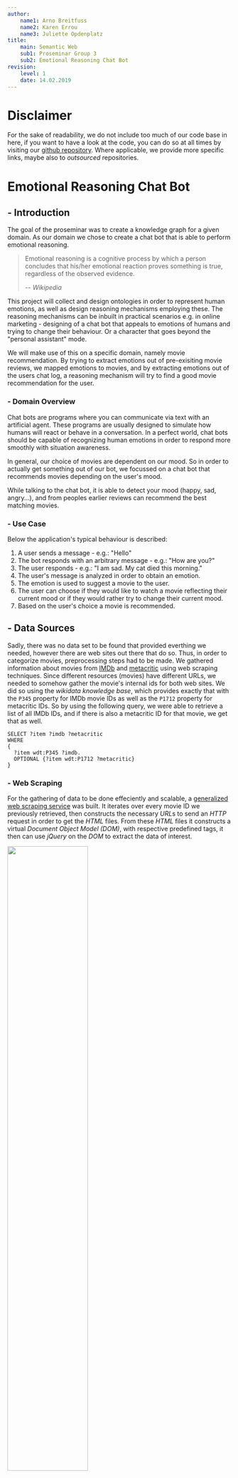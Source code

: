 ```yaml
---
author:
    name1: Arno Breitfuss 
    name2: Karen Errou 
    name3: Juliette Opdenplatz
title:
    main: Semantic Web
    sub1: Proseminar Group 3
    sub2: Emotional Reasoning Chat Bot
revision:
    level: 1
    date: 14.02.2019
---
```


# Disclaimer

For the sake of readability, we do not include too much of our code base in here,
if you want to have a look at the code,
you can do so at all times by visiting our [github repository](https://github.com/julietcetera/semantic-web-course).
Where applicable, we provide more specific links, maybe also to *outsourced* repositories.

# Emotional Reasoning Chat Bot

## - Introduction

The goal of the proseminar was to create a knowledge graph for a given domain.
As our domain we chose to create a chat bot that is able to perform emotional reasoning.

> Emotional reasoning is a cognitive process by which a person concludes that his/her emotional reaction proves something is true, regardless of the observed evidence.
>
> -- <cite>Wikipedia</cite>

This project will collect and design ontologies in order to represent human emotions,
as well as design reasoning mechanisms employing these.
The reasoning mechanisms can be inbuilt in practical scenarios e.g. in online marketing - designing of a chat bot that appeals to emotions of humans and trying to change their behaviour.
Or a character that goes beyond the "personal assistant" mode.

We will make use of this on a specific domain, namely movie recommendation.
By trying to extract emotions out of pre-exisiting movie reviews,
we mapped emotions to movies, and by extracting emotions out of the users chat log,
a reasoning mechanism will try to find a good movie recommendation for the user.

### - Domain Overview

Chat bots are programs where you can communicate via text with an artificial agent.
These programs are usually designed to simulate how humans will react or behave in a conversation.
In a perfect world, chat bots should be capable of recognizing human emotions in order to respond more smoothly with situation awareness.

In general, our choice of movies are dependent on our mood.
So in order to actually get something out of our bot,
we focussed on a chat bot that recommends movies depending on the user's mood.

While talking to the chat bot, it is able to detect your mood (happy, sad, angry...),
and from peoples earlier reviews can recommend the best matching movies.

### - Use Case

Below the application's typical behaviour is described:

1. A user sends a message - e.g.: "Hello"
2. The bot responds with an arbitrary message - e.g.: "How are you?"
3. The user responds - e.g.: "I am sad. My cat died this morning."
4. The user's message is analyzed in order to obtain an emotion.
5. The emotion is used to suggest a movie to the user.
6. The user can choose if they would like to watch a movie reflecting their current mood or if they would rather try to change their current mood.
7. Based on the user's choice a movie is recommended.

## - Data Sources

Sadly, there was no data set to be found that provided everthing we needed, however there are web sites out there that do so.
Thus, in order to categorize movies, preprocessing steps had to be made.
We gathered information about movies from [IMDb](https://www.imdb.com/) and [metacritic](https://www.metacritic.com/) using web scraping techniques.
Since different resources (movies) have different URLs,
we needed to somehow gather the movie's internal ids for both web sites.
We did so using the *wikidata knowledge base*,
which provides exactly that with the `P345` property for IMDb movie IDs as well as the `P1712` property for metacritic IDs.
So by using the following query, we were able to retrieve a list of all IMDb IDs,
and if there is also a metacritic ID for that movie, we get that as well.
```
SELECT ?item ?imdb ?metacritic
WHERE 
{
  ?item wdt:P345 ?imdb.
  OPTIONAL {?item wdt:P1712 ?metacritic}
}
```

### - Web Scraping 

For the gathering of data to be done effeciently and scalable,
a [generalized web scraping service](https://github.com/julietcetera/data-miner-js) was built.
It iterates over every movie ID we previously retrieved,
then constructs the necessary *URL*s to send an *HTTP* request in order to get the *HTML* files.
From these *HTML* files it constructs a virtual *Document Object Model (DOM)*,
with respective predefined tags,
it then can use *jQuery* on the *DOM* to extract the data of interest.

<img src="./img/web_scraping.png" width="60%" height="60%"/>

### - Other Metadata

Initially, we planned to provide links to [linkedmbd](http://www.linkedmdb.org/), however,
sadly this service seems to be discontinued.

Since the IDs were gathered using the *wikidata knowledge base*,
there also for every movie we have in our database, is an equivalent on wikidata,
Due to that, we were easily able to create linking to wikidata,
and thus, profit from the data provided, by using federated *SPARQL*-queries.

Also since *DBpedia* maintains links in form of *owl:sameAs* relations to *wikidata*,
we were also able to enrich our database with links to *DBpedia*.
```
PREFIX schema: <http://schema.org/>
PREFIX owl: <http://www.w3.org/2002/07/owl#>
PREFIX dbpedia-owl: <http://dbpedia.org/ontology/>
SELECT ?film ?wdlink ?dblink WHERE {
    SERVICE <http://dbpedia.org/sparql> {
        ?dblink a dbpedia-owl:Film .
        ?dblink owl:sameAs ?wdlink
    }
    ?film a schema:Movie .
    ?film owl:sameAs ?wdlink
}
```

## Knowledge Graph

The requirements to our knowledge graph were kind of clear from the get-go.
They also did not change too much, making lots of refactoring unnecessary. 
At the end of this section a visualization of the main parts of our graph is provided.

### Vocabularies Used

Reuse of existing vocabularies is important, since the definition says,
that an ontology should be a *shared* conceptualization.

#### Schema.org

> Schema.org is a collaborative, community activity with a mission to create, maintain, and promote schemas for structured data on the Internet, on web pages, in email messages, and beyond.
>
> -- <cite>https://schema.org/</cite>

We mainly make use of *schema.org*'s movie and review model, to describe our scraped data sets. 

#### Onyx - An Emotion Modelling Ontology

Onyx was designed for modelling emotions which have been extracted from text.
This suits our needs perfectly,
since we want to extract the user's emotional state from their chat messages as well as the emotional response to a movie from the movie's reviews.
A basic example below shows a single opinion annotated with Onyx metadata (taken from the [specification page](http://www.gsi.dit.upm.es/ontologies/onyx/)):

<img src="./img/onyx.png" width="91%" height="91%"/>

[Onyx: A Linked Data Approach to Emotion Representation (paper)](http://oa.upm.es/37389/1/INVE_MEM_2015_190501.pdf)

#### WNAffect

[*WNAffect*](http://www.gsi.dit.upm.es/ontologies/wnaffect/) was designed to link words to affects (emotions).
Again this makes a lot of sense for us and *Onyx* uses the terminology of *WNAffect*.

#### Self Defined Parts

##### User Data

Since we wanted to be able to restore the chat log of a user,
we had to somehow model that in our graph.
Usually, you probably would use some other type of database, for instance, document stores.
However, we did not want to include even more dependencies,
so we decided to just stick with *GraphDB* for that.

<img src="./img/user.png" width="100%" height="100%"/>

##### NLP Review Annotations

We used the [ontotext tagging service](https://tag.ontotext.com/documentation/), for annotating natural language.
Ontotext provides a REST-API to their service, which is not as powerful (as in computational load capacities),
as we initially expected, thus we did not annotate that many reviews (since there are about a million in our graph "that many" is relative).

There are several different types provided by Ontotext.
Parts of natural language texts are then assigned to those types, according to the underlying algorithms.

As an example for a successful annotation: "...disney bought everything from marvel comic..." was classified as `ontotext:RelationAcquisition`.

However, the linked ontology is nowhere to be found, we still keep the types though and use some artificial namespace.

##### Owl Axioms

Owl axioms are used to provide information about classes and properties,
as well as to associate class and properties with either partial or complete specifications of their characteristics,
and to give other logical information about classes and properties.

<img src="./img/owl_axioms.png" width="100%" height="100%"/>

##### Schema.org Action

In order to actually make use of a schema.org action, we implemented a REST-API, which on `/api/v1/movie/:id` returns a `potentialAction`.
It's a watch action and the target property leads to the IMDb videogallery site for a specific movie,
since we can not link from an IMDb ID to some web site where you can actually watch the full movie.

```
"@context": "http://schema.org",
"@type": "Movie",
"@id": "/api/v1",
"title": "Pulp Fiction",
"potentialAction": {
    "@type": "WatchAction",
    "target": "https://www.imdb.com/title/tt0110912/videogallery?ref_=tt_pv_vi_sm"
}
```

##### Shacl Shapes

Since one could theoretically add any kind of triple,
we use *SHACL* shapes in order to validate our produced RDF-files.
We do that mainly for movie-related data.

###### User/Chat Related Data

```
@prefix dash: <http://datashapes.org/dash#> .
@prefix rdf: <http://www.w3.org/1999/02/22-rdf-syntax-ns#> .
@prefix rdfs: <http://www.w3.org/2000/01/rdf-schema#> .
@prefix schema: <http://schema.org/> .
@prefix sh: <http://www.w3.org/ns/shacl#> .
@prefix xsd: <http://www.w3.org/2001/XMLSchema#> .
@prefix mcb: <http://movie.chatbot.org/> .

mcb:UserShape
	a sh:NodeShape ;
	sh:targetClass mcb:ChatLog ;
    sh:closed false ;
	sh:property [
		sh:path mcb:hasChatLog ;
		sh:datatype sh:IRI ;
		sh:maxCount 1 ;
		sh:minCount 1 ;
		sh:severity sh:Warning ;
		sh:message "A user should have exactly 1 ChatLog!"@en ;
	] ;
	sh:property [
		sh:path mcb:hasNickName;
		sh:datatype xsd:string ;
		sh:pattern "[a-zA-Z0-9]" ;
		sh:minLength 1 ;
		sh:maxLength 16 ;
		sh:maxCount 1 ;
		sh:minCount 1 ;
		sh:severity sh:Violation ;
		sh:message "A user has to have exactly 1 nickname!"@en ;
	] .

mcb:ChatLogShape
	a sh:NodeShape ;
	sh:targetClass mcb:ChatLog ;
	sh:property [
		sh:path mcb:hasPartOfChat ;
		sh:datatype sh:IRI ;
		sh:minCount 1 ;
	] .

mcb:PartOfChatShape
	a sh:NodeShape ;
	sh:targetClass mcb:PartOfChat ;
	sh:property [
		sh:path schema:author ;
		sh:datatype xsd:string ;
		sh:pattern "[a-zA-Z0-9]" ;
		sh:minLength 1 ;
		sh:maxLength 16 ;
		sh:maxCount 1 ;
		sh:minCount 1 ;
	] ;
	sh:property [
		sh:path schema:text ;
		sh:datatype xsd:string ;
		sh:pattern "[a-zA-Z0-9!?.]" ;
		sh:minLength 1 ;
		sh:maxLength 256 ;
		sh:maxCount 1 ;
		sh:minCount 1 ;
	] ;
	sh:property [
		sh:path schema:dateCreated ;
		sh:datatype xsd:integer ;
		sh:maxCount 1 ;
		sh:minCount 1 ;
		sh:minInclusive 0 ;
	] .
```

###### Movie Related Data

```
@prefix mcb: <http://movie.chatbot.org/> .
@prefix sh: <http://www.w3.org/ns/shacl#> .
@prefix schema: <http://schema.org> .
@prefix xsd: <http://www.w3.org/2001/XMLSchema> .
@prefix rdf: <http://www.w3.org/1999/02/22-rdf-syntax-ns#> .

mcb:MovieShape
	a sh:NodeShape ;
	sh:targetClass schema:Movie ;
    sh:closed false ;
    sh:ignoredProperties (rdf:type) ;
	sh:property [
		sh:path mcb:hasId ;
		sh:datatype xsd:string ;
		sh:minCount 1 ;
		sh:maxCount 1 ;
		sh:severity sh:Violation ;
		sh:message "A movie has to have exactly one id!"@en ;
	] ;
	sh:property [
		sh:path mcb:hasTitle ;
		sh:datatype xsd:string ;
		sh:minCount 1 ;
		sh:severity sh:Warning ;
		sh:message "A movie should have at least one title!"@en ;
	] ;
	sh:property [
		sh:path mcb:hasGenre ;
		sh:datatype xsd:string ;
		sh:minCount 1 ;
		sh:severity sh:Warning ;
		sh:message "A movie should have at least one genre!"@en ;
	] ;
	sh:property [
		sh:path mcb:hasLanguage ;
		sh:datatype xsd:string ;
		sh:minCount 1 ;
		sh:severity sh:Warning ;
		sh:message "A movie should have at least one language!"@en ;
	] ;
	sh:property [
		sh:path schema:duration ;
		sh:datatype xsd:string ;
		sh:severity sh:Warning ;
	] ;
	sh:property [
		sh:path schema:dateCreated ;
		sh:datatype xsd:string ;
		sh:severity sh:Warning ;
	] ;
	sh:property [
		sh:path schema:aggregateRating;
		sh:datatype xsd:IRI ;
		sh:severity sh:Violation ;
	] ;
	sh:property [
		sh:path mcb:hasActor ;
		sh:datatype xsd:IRI ;
		sh:severity sh:Violation ;
	] ;
	sh:property [
		sh:path schema:image ;
		sh:datatype xsd:anyURI ;
		sh:severity sh:Violation ;
	] ;
	sh:property [
		sh:path schema:musicBy ;
		sh:datatype xsd:anyURI ;
		sh:severity sh:Violation ;
		sh:deactivated true ;
	] .

mcb:ReviewShape
    a sh:NodeShape ;
    sh:targetClass schema:Review ;
    sh:property [
        sh:path schema:headline ;
		sh:datatype xsd:string ;
		sh:minCount 1 ;
		sh:severity sh:Violation ;
    ] ;
    sh:property [
        sh:path schema:about ;
		sh:datatype xsd:IRI ;
		sh:severity sh:Violation ;
    ] ;
    sh:property [
        sh:path schema:author ;
		sh:datatype xsd:string ;
		sh:minCount 1 ;
		sh:severity sh:Violation ;
    ] ;
    sh:property [
        sh:path schema:dateCreated ;
		sh:datatype xsd:string ;
		sh:minCount 1 ;
		sh:severity sh:Violation ;
    ] ;
    sh:property [
        sh:path schema:reviewRating ;
        sh:datatype xsd:integer ;
		sh:severity sh:Violation ;
    ] ;
    sh:property [
        sh:path schema:reviewBody ;
		sh:datatype xsd:string ;
		sh:minCount 1 ;
		sh:severity sh:Violation ;
    ] .

mcb:EmotionSetShape
    a sh:NodeShape ;
    sh:targetClass onyx:EmotionSet ;
    sh:closed true ;
    sh:property [
        sh:path onyx:emotionText ;
        sh:datatype xsd:string ;
		sh:severity sh:Violation ;
    ] ;
    sh:property [
        sh:path onyx:hasEmotion ;
		sh:datatype xsd:IRI ;
		sh:severity sh:Violation ;
    ] ;
    sh:property [
        sh:path prov:Entity ;
		sh:datatype xsd:IRI ;
		sh:severity sh:Violation ;
    ] ;
    sh:property [
        sh:path onyx:describesObject ;
		sh:datatype xsd:IRI ;
		sh:severity sh:Violation ;
    ] .
```

#### Linked Open Data

As previously described in the section about data sets,
we maintain links to wikidata for each of our movie entries, and links to DBpedia whenever possible, using `owl:sameAs` relations.

### The Final Knowledge Graph

The following figure describes all main parts of our ontology not including some minor components, as the OWL axioms.

<img src="./img/ontology_final.png" width="100%" height="100%"/>

#### Knowledge Graph Statistics

|      |        occurrences            |
|:----:|:-------------------------:|
|triples| "50,197,603"^^xsd:integer |
|instances| "5,179,490"^^xsd:integer |
|distinct classes| "45"^^xsd:integer |
|distinct properties| "56"^^xsd:integer |

##### The distinct wikidata types that may be aligned with the types in your dataset

|           WikiDataClass                | EquivalentClass |
|:--------------------------------------:|:---------------:|
| http://www.wikidata.org/entity/Q215627 | schema:Person   |
| http://www.wikidata.org/entity/Q11424  | schema:Movie    |

##### Total number of instances per class per data source

| graphs                 | classes                                                 |           instances    |
|:----------------------:|:-------------------------------------------------------:|:----------------------:|
| http://imdb.com        | http://www.w3.org/2002/07/owlObjectProperty             | "1"^^xsd:integer       |        
| http://metacritic.com  | http://www.w3.org/2002/07/owlObjectProperty             | "1"^^xsd:integer       |
| http://imdb.com        | http://www.w3.org/2002/07/owlDatatypeProperty           | "4"^^xsd:integer       |
| http://metacritic.com  | http://www.w3.org/2002/07/owlDatatypeProperty           | "4"^^xsd:integer       |
| http://imdb.com        | http://www.w3.org/2002/07/owlFunctionalProperty         | "1"^^xsd:integer       |
| http://metacritic.com  | http://www.w3.org/2002/07/owlFunctionalProperty         | "1"^^xsd:integer       |
| http://imdb.com        | http://www.w3.org/2002/07/owlClass                      | "2"^^xsd:integer       |
| http://metacritic.com  | http://www.w3.org/2002/07/owlClass                      | "2"^^xsd:integer       |
| http://imdb.com        | http://www.w3.org/2002/07/owlRestriction                | "3"^^xsd:integer       |
| http://metacritic.com  | http://www.w3.org/2002/07/owlRestriction                | "3"^^xsd:integer       |
| http://imdb.com        | schema:Person                                           | "565063"^^xsd:integer | 
| http://imdb.com        | schema:Movie                                            | "171536"^^xsd:integer|
| http://imdb.com        | onyx:EmotionSet                                         | "1768320"^^xsd:integer|
| http://metacritic.com  | schema:Movie                                            | "11681"^^xsd:integer|
| http://metacritic.com  | onyx:EmotionSet                                         | "110876"^^xsd:integer|
| http://emotions.org    | onyx:EmotionSet                                         | "938334"^^xsd:integer|
| http://emotion.org     | onyx:EmotionSet                                         | "2608120"^^xsd:integer|
| http://tag.ontotext.com| http://www.w3.org/2002/07/owlClass                      | "1"^^xsd:integer|
| http://tag.ontotext.com| http://www.w3.org/2002/07/owlObjectProperty             | "1"^^xsd:integer|
| http://tag.ontotext.com| mcb:ReviewAnnotation                                    | "79854"^^xsd:integer|
| http://tag.ontotext.com| ontotext:Keyphrase                                      | "7240"^^xsd:integer|
| http://tag.ontotext.com| ontotext:RelationAcquisition                            | "1"^^xsd:integer|
| http://tag.ontotext.com| ontotext:RelationPersonRole                             | "1020"^^xsd:integer|
| http://tag.ontotext.com| ontotext:Person                                         | "25334"^^xsd:integer|
| http://tag.ontotext.com| ontotext:RelationPersonQuotation                        | "60"^^xsd:integer|
| http://tag.ontotext.com| ontotext:Organization                                   | "5749"^^xsd:integer|
| http://tag.ontotext.com| ontotext:Location                                       | "4492"^^xsd:integer|
| http://tag.ontotext.com| ontotext:Work                                           | "22308"^^xsd:integer|
| http://tag.ontotext.com| ontotext:Event                                          | "1844"^^xsd:integer|
| http://tag.ontotext.com| ontotext:Thing                                          | "7800"^^xsd:integer|
| http://tag.ontotext.com| ontotext:Species                                        | "2941"^^xsd:integer|
| http://tag.ontotext.com| ontotext:Software                                       | "740"^^xsd:integer|
| http://tag.ontotext.com| ontotext:CelestialBody                                  | "133"^^xsd:integer|
| http://tag.ontotext.com| ontotext:Currency                                       | "31"^^xsd:integer|
| http://tag.ontotext.com| ontotext:RelationOrganizationAffiliatedWithOrganization | "25"^^xsd:integer|
| http://tag.ontotext.com| ontotext:RelationOrganizationQuotation                  | "6"^^xsd:integer|
| http://tag.ontotext.com| ontotext:Device                                         | "7"^^xsd:integer|
| http://tag.ontotext.com| ontotext:RelationOrganizationAbbreviation               | "2"^^xsd:integer|
| http://tag.ontotext.com| ontotext:Sport                                          | "96"^^xsd:integer|
| http://tag.ontotext.com| ontotext:RelationOrganizationLocation                   | "24"^^xsd:integer|
| http://tag.ontotext.com| ontotext:RelationOrganizationHasCompetitor              | "1"^^xsd:integer|

## Application

TODO

 - Workflow Diagram

### Preprocessing

TODO

 - Web Scraping
 - Data Mapper
 - Emotional Analysis of Reviews
 - SHACL Validation

### Backend

TODO

 - GraphDB
 - Markov Chains
 - Bayesian Classifier 

### Frontend

TODO

 - Web Socket - Chat/User Interface
 - Markov Chains
 - Web Service - Schema.org Actions

## Deployment

TODO

 - Raspi ngrok installation

## Conclusion

TODO
